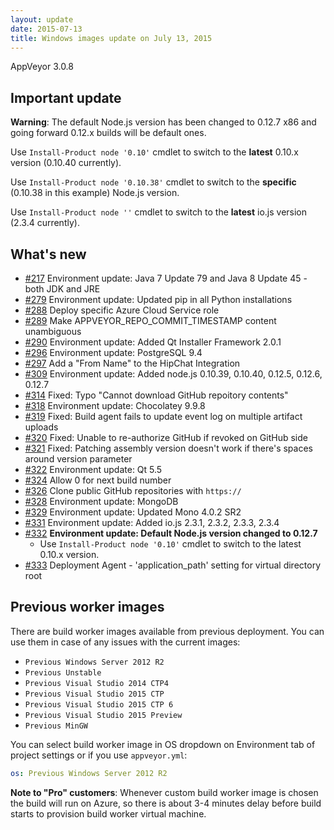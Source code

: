 ```yaml
---
layout: update
date: 2015-07-13
title: Windows images update on July 13, 2015
---
```


AppVeyor 3.0.8

## Important update

**Warning**: The default Node.js version has been changed to 0.12.7 x86 and going forward 0.12.x builds will be default ones.

Use `Install-Product node '0.10'` cmdlet to switch to the **latest** 0.10.x version (0.10.40 currently).

Use `Install-Product node '0.10.38'` cmdlet to switch to the **specific** (0.10.38 in this example) Node.js version.

Use `Install-Product node ''` cmdlet to switch to the **latest** io.js version (2.3.4 currently).

## What's new

* [#217](https://github.com/appveyor/ci/issues/217) Environment update: Java 7 Update 79 and Java 8 Update 45 - both JDK and JRE
* [#279](https://github.com/appveyor/ci/issues/279) Environment update: Updated pip in all Python installations
* [#288](https://github.com/appveyor/ci/issues/288) Deploy specific Azure Cloud Service role
* [#289](https://github.com/appveyor/ci/issues/289) Make APPVEYOR_REPO_COMMIT_TIMESTAMP content unambiguous
* [#290](https://github.com/appveyor/ci/issues/290) Environment update: Added Qt Installer Framework 2.0.1
* [#296](https://github.com/appveyor/ci/issues/296) Environment update: PostgreSQL 9.4
* [#297](https://github.com/appveyor/ci/issues/297) Add a "From Name" to the HipChat Integration
* [#309](https://github.com/appveyor/ci/issues/309) Environment update: Added node.js 0.10.39, 0.10.40, 0.12.5, 0.12.6, 0.12.7
* [#314](https://github.com/appveyor/ci/issues/314) Fixed: Typo "Cannot download GitHub repoitory contents"
* [#318](https://github.com/appveyor/ci/issues/318) Environment update: Chocolatey 9.9.8
* [#319](https://github.com/appveyor/ci/issues/319) Fixed: Build agent fails to update event log on multiple artifact uploads
* [#320](https://github.com/appveyor/ci/issues/320) Fixed: Unable to re-authorize GitHub if revoked on GitHub side
* [#321](https://github.com/appveyor/ci/issues/321) Fixed: Patching assembly version doesn't work if there's spaces around version parameter
* [#322](https://github.com/appveyor/ci/issues/322) Environment update: Qt 5.5
* [#324](https://github.com/appveyor/ci/issues/324) Allow 0 for next build number
* [#326](https://github.com/appveyor/ci/issues/326) Clone public GitHub repositories with `https://`
* [#328](https://github.com/appveyor/ci/issues/328) Environment update: MongoDB
* [#329](https://github.com/appveyor/ci/issues/329) Environment update: Updated Mono 4.0.2 SR2
* [#331](https://github.com/appveyor/ci/issues/331) Environment update: Added io.js 2.3.1, 2.3.2, 2.3.3, 2.3.4
* [#332](https://github.com/appveyor/ci/issues/332) **Environment update: Default Node.js version changed to 0.12.7**
    * Use `Install-Product node '0.10'` cmdlet to switch to the latest 0.10.x version.
* [#333](https://github.com/appveyor/ci/issues/333) Deployment Agent - 'application_path' setting for virtual directory root

## Previous worker images

There are build worker images available from previous deployment. You can use them in case of any issues with the current images:

* `Previous Windows Server 2012 R2`
* `Previous Unstable`
* `Previous Visual Studio 2014 CTP4`
* `Previous Visual Studio 2015 CTP`
* `Previous Visual Studio 2015 CTP 6`
* `Previous Visual Studio 2015 Preview`
* `Previous MinGW`

You can select build worker image in OS dropdown on Environment tab of project settings or if you use `appveyor.yml`:

```yaml
os: Previous Windows Server 2012 R2
```

**Note to "Pro" customers**: Whenever custom build worker image is chosen the build will run on Azure, so there is about 3-4 minutes delay before build starts to provision build worker virtual machine.
